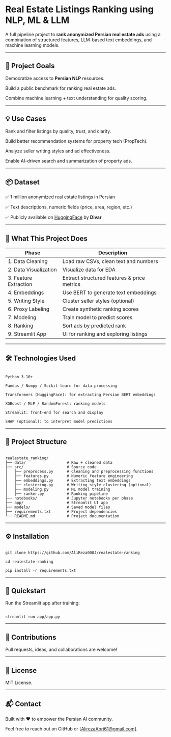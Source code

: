 # **Real Estate Listings Ranking using NLP, ML & LLM**

A full pipeline project to **rank anonymized Persian real estate ads** using a combination of structured features, LLM-based text embeddings, and machine learning models.

---

## 🌟 Project Goals

Democratize access to **Persian NLP** resources.

Build a public benchmark for ranking real estate ads.

Combine machine learning + text understanding for quality scoring.

---

## 💡 Use Cases

Rank and filter listings by quality, trust, and clarity.

Build better recommendation systems for property tech (PropTech).

Analyze seller writing styles and ad effectiveness.

Enable AI-driven search and summarization of property ads.

---

## 📦 Dataset

✅ 1 million anonymized real estate listings in Persian

✅ Text descriptions, numeric fields (price, area, region, etc.)

✅ Publicly available on [HuggingFace](https://huggingface.co/datasets/divaroffical/real_estate_ads) by **Divar**

---

## 🧠 What This Project Does

| Phase            | Description                                 |
|------------------|---------------------------------------------|
| 1. Data Cleaning | Load raw CSVs, clean text and numbers       |
| 2. Data Visualization | Visualize data for EDA
| 3. Feature Extraction | Extract structured features & price metrics |
| 4. Embeddings     | Use BERT to generate text embeddings       |
| 5. Writing Style  | Cluster seller styles (optional)           |
| 6. Proxy Labeling | Create synthetic ranking scores            |
| 7. Modeling       | Train model to predict scores              |
| 8. Ranking        | Sort ads by predicted rank                 |
| 9. Streamlit App  | UI for ranking and exploring listings      |

---

## 🛠 Technologies Used

```

Python 3.10+

Pandas / Numpy / Scikit-learn for data processing

Transformers (HuggingFace): for extracting Persian BERT embeddings

XGBoost / MLP / RandomForest: ranking models

Streamlit: front-end for search and display

SHAP (optional): to interpret model predictions

```

---

## 📁 Project Structure

```

realestate_ranking/
├── data/                  # Raw + cleaned data
├── src/                   # Source code
│   ├── preprocess.py      # Cleaning and preprocessing functions
│   ├── features.py        # Numeric feature engineering
│   ├── embeddings.py      # Extracting text embeddings
│   ├── clustering.py      # Writing style clustering (optional)
│   ├── modeling.py        # ML model training
│   ├── ranker.py          # Ranking pipeline
├── notebooks/             # Jupyter notebooks per phase
├── app/                   # Streamlit UI app
├── models/                # Saved model files
├── requirements.txt       # Project dependencies
└── README.md              # Project documentation

```

---

## ⚙️ Installation

```

git clone https://github.com/AliReza000J/realestate-ranking

cd realestate-ranking

pip install -r requirements.txt

```

---

## 🚀 Quickstart

Run the Streamlit app after training:

```

streamlit run app/app.py

```

---

## 🤝 Contributions

Pull requests, ideas, and collaborations are welcome!

---

## 📜 License

MIT License.

---

## 📬 Contact

Built with ❤️ to empower the Persian AI community.

Feel free to reach out on GitHub or [AlirezaAbri61@gmail.com].
